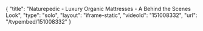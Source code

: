 {
    "title": "Naturepedic - Luxury Organic Mattresses - A Behind the Scenes Look",
    "type": "solo",
    "layout": "iframe-static",
    "videoId": "151008332",
    "url": "\/tvpembed\/151008332"
}